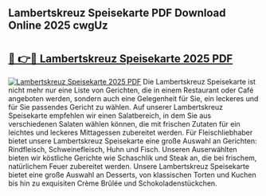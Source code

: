 ## Lambertskreuz Speisekarte PDF Download Online 2025 cwgUz

# <h2><a href="http://gcbo7p.nevu.top/?p=Lambertskreuz+Speisekarte">🔗 👉🔴 Lambertskreuz Speisekarte 2025 PDF</a></h2>

[![Lambertskreuz Speisekarte 2025 PDF](https://i.imgur.com/dBaPXMq.png)](http://gcbo7p.nevu.top/?p=Lambertskreuz+Speisekarte)
Die Lambertskreuz Speisekarte ist nicht mehr nur eine Liste von Gerichten, die in einem Restaurant oder Café angeboten werden, sondern auch eine Gelegenheit für Sie, ein leckeres und für Sie passendes Gericht zu wählen. Auf unserer Lambertskreuz Speisekarte empfehlen wir einen Salatbereich, in dem Sie aus verschiedenen Salaten wählen können, die mit frischen Zutaten für ein leichtes und leckeres Mittagessen zubereitet werden. Für Fleischliebhaber bietet unsere Lambertskreuz Speisekarte eine große Auswahl an Gerichten: Rindfleisch, Schweinefleisch, Huhn und Fisch. Unseren Auserwählten bieten wir köstliche Gerichte wie Schaschlik und Steak an, die bei frischem, natürlichem Feuer zubereitet werden. Unsere Lambertskreuz Speisekarte bietet eine große Auswahl an Desserts, von klassischen Torten und Kuchen bis hin zu exquisiten Crème Brûlée und Schokoladenstückchen.
